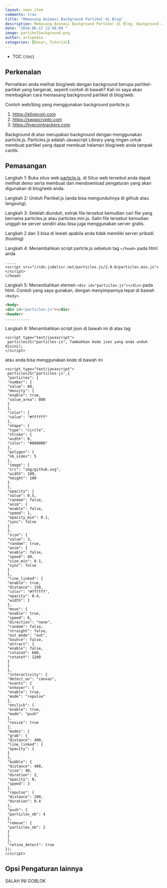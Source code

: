 ```yaml
---
layout: news_item
comments: true
title: "Memasang Animasi Background Partikel di Blog"
description: Memasang Animasi Background Partikel di Blog, Background animasi partikel dengan menggunakan javascript particle.js.
date: "2018-06-17 12:48:09 "
image: partikelbackground.png
author: artipedia
categories: [Dasar, Tutorial]
---
```

* TOC
{:toc}

## Perkenalan
Pernahkan anda melihat blog/web dengan background berupa partikel-partikel yang bergerak, seperti contoh di bawah? Kali ini saya akan membagikan cara memasang background partikel di blog/web.

Contoh web/blog yang menggunakan background particle.js
1. https://elivecoin.com
2. https://swopcrypto.com
3. https://livecointrackers.com

Background di atas merupakan background dengan menggunakan particle.js. Particles.js adalah Javascript Library yang ringan untuk membuat partikel yang dapat membuat halaman blog/web anda tampak cantik.

## Pemasangan
Langkah 1: Buka situs web [particle.js](https://vincentgarreau.com/particles.js "Particle.js"). di Situs web tersebut anda dapat melihat demo serta membuat dan mendownload pengaturan yang akan digunakan di blog/web anda.

Langkah 2: Unduh Partikel.js (anda bisa mengunduhnya di github atau langsung).

Langkah 3: Setelah diunduh, extrak file tersebut kemudian cari file yang bernama particles.js atau particles.min.js. Salin file tersebut  kemudian unggah ke server sendiri atau bisa juga menggunakan server gratis.

<p class="note info">Langkah 2 dan 3 bisa di lewati apabila anda tidak memiliki server pribadi (hosting)</p>

Langkah 4: Menambahkan script partcle.js sebelum tag `</head>` pada html anda
```
.....
<script src="//cdn.jsdelivr.net/particles.js/2.0.0/particles.min.js"></script>
</head>
```


Langkah 5: Menambahkan elemen `<div id="particles-js"></div>` pada html. Contoh yang saya gunakan, dengan menyimpannya tepat di bawah `<body>`.
```html
<body>
<div id="particles-js"></div>
<header>
...........

```
Langkah 6: Menambahkan script json di bawah ini di atas tag </body>
```
<script type="text/javascript">
 particlesJS("particles-js", Tambahkan kode json yang anda unduh disini);
</script>
```
atau anda bisa menggunakan kode di bawah ini
```
<script type="text/javascript">
 particlesJS("particles-js",{
 "particles": {
 "number": {
 "value": 80,
 "density": {
 "enable": true,
 "value_area": 800
 }
 },
 "color": {
 "value": "#ffffff"
 },
 "shape": {
 "type": "circle",
 "stroke": {
 "width": 0,
 "color": "#000000"
 },
 "polygon": {
 "nb_sides": 5
 },
 "image": {
 "src": "img/github.svg",
 "width": 100,
 "height": 100
 }
 },
 "opacity": {
 "value": 0.5,
 "random": false,
 "anim": {
 "enable": false,
 "speed": 1,
 "opacity_min": 0.1,
 "sync": false
 }
 },
 "size": {
 "value": 3,
 "random": true,
 "anim": {
 "enable": false,
 "speed": 40,
 "size_min": 0.1,
 "sync": false
 }
 },
 "line_linked": {
 "enable": true,
 "distance": 150,
 "color": "#ffffff",
 "opacity": 0.4,
 "width": 1
 },
 "move": {
 "enable": true,
 "speed": 6,
 "direction": "none",
 "random": false,
 "straight": false,
 "out_mode": "out",
 "bounce": false,
 "attract": {
 "enable": false,
 "rotateX": 600,
 "rotateY": 1200
 }
 }
 },
 "interactivity": {
 "detect_on": "canvas",
 "events": {
 "onhover": {
 "enable": true,
 "mode": "repulse"
 },
 "onclick": {
 "enable": true,
 "mode": "push"
 },
 "resize": true
 },
 "modes": {
 "grab": {
 "distance": 400,
 "line_linked": {
 "opacity": 1
 }
 },
 "bubble": {
 "distance": 400,
 "size": 40,
 "duration": 2,
 "opacity": 8,
 "speed": 3
 },
 "repulse": {
 "distance": 200,
 "duration": 0.4
 },
 "push": {
 "particles_nb": 4
 },
 "remove": {
 "particles_nb": 2
 }
 }
 },
 "retina_detect": true
});
</script>
```

## Opsi Pengaturan lainnya
SALAH INI GOBLOK


